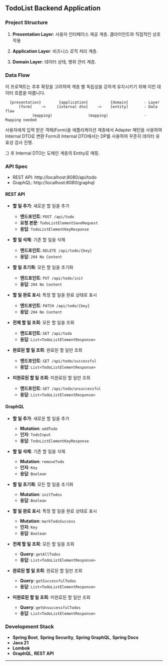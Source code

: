 ## TodoList Backend Application

### Project Structure
1. **Presentation Layer**: 사용자 인터페이스 제공 계층. 클라이언트와 직접적인 상호작용

2. **Application Layer**: 비즈니스 로직 처리 계층. 

3. **Domain Layer**: 데이터 상태, 행위 관리 계층.

### Data Flow

이 프로젝트는 추후 확장을 고려하여 계층 별 독립성을 강하게 유지시키기 위해 이런 데이터 흐름을 따릅니다.

```
  {presentation}        {application}          {domain}       - Layer
      [form]    ->     [internal dto]    ->    [entity]       - Data flow
            (mapping)                (mapping)                - Mapping needed
```

사용자에게 입력 받은 객체(Form)을 애플리케이션 계층에서 Adapter 패턴을 사용하여 Internal DTO로 변환 Form과 Internal DTO에서는 DP를 사용하여 꾸준히 데이터 유효성 검사 진행.

그 후 Internal DTO는 도메인 계층의 Entity로 매핑.

### API Spec
- REST API: http://localhost:8080/api/todo
- GraphQL: http://localhost:8080/graphql

#### REST API

- **할 일 추가**: 새로운 할 일을 추가
    - **엔드포인트**: `POST /api/todo`
    - **요청 본문**: `TodoListElementSaveRequest`
    - **응답**: `TodoListElementKeyResponse`

- **할 일 삭제**: 기존 할 일을 삭제
    - **엔드포인트**: `DELETE /api/todo/{key}`
    - **응답**: `204 No Content`

- **할 일 초기화**: 모든 할 일을 초기화
    - **엔드포인트**: `PUT /api/todo/init`
    - **응답**: `204 No Content`

- **할 일 완료 표시**: 특정 할 일을 완료 상태로 표시
    - **엔드포인트**: `PATCH /api/todo/{key}`
    - **응답**: `204 No Content`

- **전체 할 일 조회**: 모든 할 일을 조회
    - **엔드포인트**: `GET /api/todo`
    - **응답**: `List<TodoListElementResponse>`

- **완료된 할 일 조회**: 완료된 할 일만 조회
    - **엔드포인트**: `GET /api/todo/successful`
    - **응답**: `List<TodoListElementResponse>`

- **미완료된 할 일 조회**: 미완료된 할 일만 조회
    - **엔드포인트**: `GET /api/todo/unsuccessful`
    - **응답**: `List<TodoListElementResponse>`

#### GraphQL

- **할 일 추가**: 새로운 할 일을 추가
    - **Mutation**: `addTodo`
    - **인자**: `TodoInput`
    - **응답**: `TodoListElementKeyResponse`

- **할 일 삭제**: 기존 할 일을 삭제
    - **Mutation**: `removeTodo`
    - **인자**: `Key`
    - **응답**: `Boolean`

- **할 일 초기화**: 모든 할 일을 초기화
    - **Mutation**: `initTodos`
    - **응답**: `Boolean`

- **할 일 완료 표시**: 특정 할 일을 완료 상태로 표시
    - **Mutation**: `markTodoSuccess`
    - **인자**: `Key`
    - **응답**: `Boolean`

- **전체 할 일 조회**: 모든 할 일을 조회
    - **Query**: `getAllTodos`
    - **응답**: `List<TodoListElementResponse>`

- **완료된 할 일 조회**: 완료된 할 일만 조회
    - **Query**: `getSuccessfulTodos`
    - **응답**: `List<TodoListElementResponse>`

- **미완료된 할 일 조회**: 미완료된 할 일만 조회
    - **Query**: `getUnsuccessfulTodos`
    - **응답**: `List<TodoListElementResponse>`

### Development Stack

- **Spring Boot**, **Spring Security**, **Spring GraphQL**, **Spring Docs**
- **Java 21**
- **Lombok**
- **GraphQL**, **REST API**

---